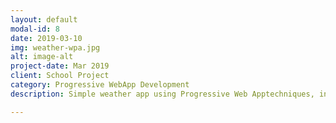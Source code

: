 ```yaml
---
layout: default
modal-id: 8
date: 2019-03-10
img: weather-wpa.jpg
alt: image-alt
project-date: Mar 2019
client: School Project 
category: Progressive WebApp Development
description: Simple weather app using Progressive Web Apptechniques, including responsive design, service worker to precache the app resources (HTML, CSS,JS, images), and caching the weather data at runtime to improve performance. Online demo can be reached at <a href="https://kyle-1547488127203.firebaseapp.com/" target="_blank">Progressive WebApp on Firebase</a>.

---
```

